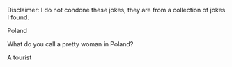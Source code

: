 Disclaimer: I do not condone these jokes, they are from a collection of jokes I found.

Poland

What do you call a pretty woman in Poland?


A tourist

